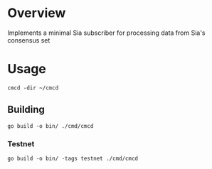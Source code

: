# Overview
Implements a minimal Sia subscriber for processing data from Sia's consensus set

# Usage
```
cmcd -dir ~/cmcd
```

## Building
```
go build -o bin/ ./cmd/cmcd
```

### Testnet
```
go build -o bin/ -tags testnet ./cmd/cmcd
```